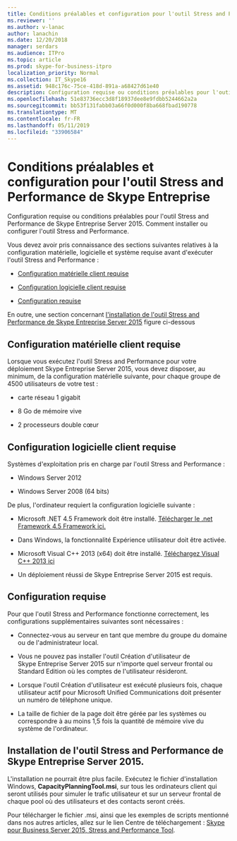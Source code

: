 ```yaml
---
title: Conditions préalables et configuration pour l'outil Stress and Performance de Skype Entreprise
ms.reviewer: ''
ms.author: v-lanac
author: lanachin
ms.date: 12/20/2018
manager: serdars
ms.audience: ITPro
ms.topic: article
ms.prod: skype-for-business-itpro
localization_priority: Normal
ms.collection: IT_Skype16
ms.assetid: 948c176c-75ce-418d-891a-a68427d61e40
description: Configuration requise ou conditions préalables pour l'outil Stress and Performance de Skype Entreprise Server 2015. Comment installer ou configurer l'outil Stress and Performance.
ms.openlocfilehash: 51e83736ecc3d8f18937dee8e9fdbb5244662a2a
ms.sourcegitcommit: bb53f131fabb03a66f0d000f8ba668fbad190778
ms.translationtype: MT
ms.contentlocale: fr-FR
ms.lasthandoff: 05/11/2019
ms.locfileid: "33906584"
---
```

# <a name="prerequisites-and-setup-for-the-skype-for-busines-stress-and-performance-tool"></a>Conditions préalables et configuration pour l'outil Stress and Performance de Skype Entreprise
 
Configuration requise ou conditions préalables pour l'outil Stress and Performance de Skype Entreprise Server 2015. Comment installer ou configurer l'outil Stress and Performance.
  
Vous devez avoir pris connaissance des sections suivantes relatives à la configuration matérielle, logicielle et système requise avant d'exécuter l'outil Stress and Performance :
  
- [Configuration matérielle client requise](prerequisites-and-setup.md#ClientHardwareReqs)
    
- [Configuration logicielle client requise](prerequisites-and-setup.md#ClientSoftwareReqs)
    
- [Configuration requise](prerequisites-and-setup.md#ConfigReqs)
    
En outre, une section concernant [l'installation de l'outil Stress and Performance de Skype Entreprise Server 2015](prerequisites-and-setup.md#Installing) figure ci-dessous
  
## <a name="client-hardware-requirements"></a>Configuration matérielle client requise
<a name="ClientHardwareReqs"> </a>

Lorsque vous exécutez l'outil Stress and Performance pour votre déploiement Skype Entreprise Server 2015, vous devez disposer, au minimum, de la configuration matérielle suivante, pour chaque groupe de 4500 utilisateurs de votre test :
  
- carte réseau 1 gigabit
    
- 8 Go de mémoire vive
    
- 2 processeurs double cœur
    
## <a name="client-software-requirements"></a>Configuration logicielle client requise
<a name="ClientSoftwareReqs"> </a>

Systèmes d'exploitation pris en charge par l'outil Stress and Performance :
  
- Windows Server 2012
    
- Windows Server 2008 (64 bits)
    
De plus, l'ordinateur requiert la configuration logicielle suivante :
  
- Microsoft .NET 4.5 Framework doit être installé. [Télécharger le .net Framework 4.5 Framework ici.](https://www.microsoft.com/en-us/download/details.aspx?id=30653)
    
- Dans Windows, la fonctionnalité Expérience utilisateur doit être activée.
    
- Microsoft Visual C++ 2013 (x64) doit être installé. [Téléchargez Visual C++ 2013 ici](https://www.microsoft.com/en-us/download/details.aspx?id=40784)
    
- Un déploiement réussi de Skype Entreprise Server 2015 est requis.
    
## <a name="configuration-requirements"></a>Configuration requise
<a name="ConfigReqs"> </a>

Pour que l'outil Stress and Performance fonctionne correctement, les configurations supplémentaires suivantes sont nécessaires :
  
- Connectez-vous au serveur en tant que membre du groupe du domaine ou de l'administrateur local.
    
- Vous ne pouvez pas installer l'outil Création d'utilisateur de Skype Entreprise Server 2015 sur n'importe quel serveur frontal ou Standard Edition où les comptes de l'utilisateur résideront.
    
- Lorsque l'outil Création d'utilisateur est exécuté plusieurs fois, chaque utilisateur actif pour Microsoft Unified Communications doit présenter un numéro de téléphone unique.
    
- La taille de fichier de la page doit être gérée par les systèmes ou correspondre à au moins 1,5 fois la quantité de mémoire vive du système de l'ordinateur.
    
## <a name="installing-the-skype-for-business-server-2015-stress-and-performance-tool"></a>Installation de l'outil Stress and Performance de Skype Entreprise Server 2015.
<a name="Installing"> </a>

L'installation ne pourrait être plus facile. Exécutez le fichier d'installation Windows, **CapacityPlanningTool.msi**, sur tous les ordinateurs client qui seront utilisés pour simuler le trafic utilisateur et sur un serveur frontal de chaque pool où des utilisateurs et des contacts seront créés.
  
Pour télécharger le fichier .msi, ainsi que les exemples de scripts mentionné dans nos autres articles, allez sur le lien Centre de téléchargement : [Skype pour Business Server 2015, Stress and Performance Tool](https://www.microsoft.com/download/details.aspx?id=50367).
  

